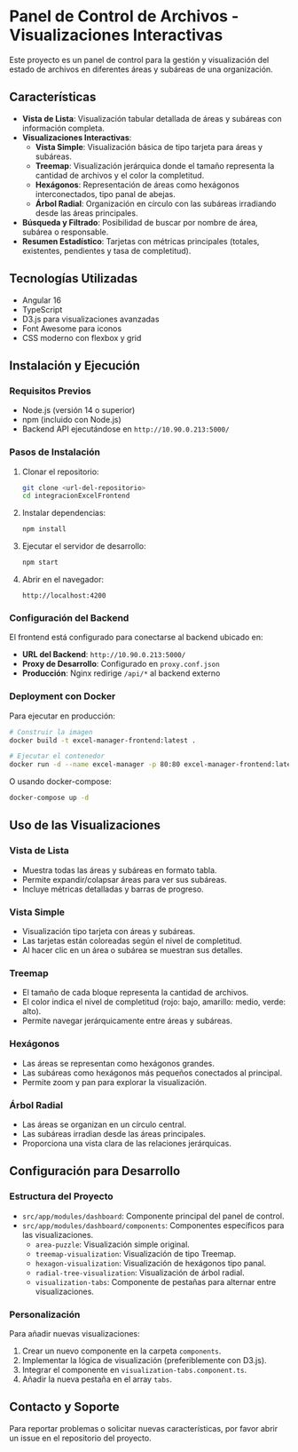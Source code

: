 # Panel de Control de Archivos - Visualizaciones Interactivas

Este proyecto es un panel de control para la gestión y visualización del estado de archivos en diferentes áreas y subáreas de una organización.

## Características

- **Vista de Lista**: Visualización tabular detallada de áreas y subáreas con información completa.
- **Visualizaciones Interactivas**:
  - **Vista Simple**: Visualización básica de tipo tarjeta para áreas y subáreas.
  - **Treemap**: Visualización jerárquica donde el tamaño representa la cantidad de archivos y el color la completitud.
  - **Hexágonos**: Representación de áreas como hexágonos interconectados, tipo panal de abejas.
  - **Árbol Radial**: Organización en círculo con las subáreas irradiando desde las áreas principales.
- **Búsqueda y Filtrado**: Posibilidad de buscar por nombre de área, subárea o responsable.
- **Resumen Estadístico**: Tarjetas con métricas principales (totales, existentes, pendientes y tasa de completitud).

## Tecnologías Utilizadas

- Angular 16
- TypeScript
- D3.js para visualizaciones avanzadas
- Font Awesome para iconos
- CSS moderno con flexbox y grid

## Instalación y Ejecución

### Requisitos Previos

- Node.js (versión 14 o superior)
- npm (incluido con Node.js)
- Backend API ejecutándose en `http://10.90.0.213:5000/`

### Pasos de Instalación

1. Clonar el repositorio:
   ```bash
   git clone <url-del-repositorio>
   cd integracionExcelFrontend
   ```

2. Instalar dependencias:
   ```bash
   npm install
   ```

3. Ejecutar el servidor de desarrollo:
   ```bash
   npm start
   ```

4. Abrir en el navegador:
   ```
   http://localhost:4200
   ```

### Configuración del Backend

El frontend está configurado para conectarse al backend ubicado en:
- **URL del Backend**: `http://10.90.0.213:5000/`
- **Proxy de Desarrollo**: Configurado en `proxy.conf.json`
- **Producción**: Nginx redirige `/api/*` al backend externo

### Deployment con Docker

Para ejecutar en producción:

```bash
# Construir la imagen
docker build -t excel-manager-frontend:latest .

# Ejecutar el contenedor
docker run -d --name excel-manager -p 80:80 excel-manager-frontend:latest
```

O usando docker-compose:

```bash
docker-compose up -d
```

## Uso de las Visualizaciones

### Vista de Lista
- Muestra todas las áreas y subáreas en formato tabla.
- Permite expandir/colapsar áreas para ver sus subáreas.
- Incluye métricas detalladas y barras de progreso.

### Vista Simple
- Visualización tipo tarjeta con áreas y subáreas.
- Las tarjetas están coloreadas según el nivel de completitud.
- Al hacer clic en un área o subárea se muestran sus detalles.

### Treemap
- El tamaño de cada bloque representa la cantidad de archivos.
- El color indica el nivel de completitud (rojo: bajo, amarillo: medio, verde: alto).
- Permite navegar jerárquicamente entre áreas y subáreas.

### Hexágonos
- Las áreas se representan como hexágonos grandes.
- Las subáreas como hexágonos más pequeños conectados al principal.
- Permite zoom y pan para explorar la visualización.

### Árbol Radial
- Las áreas se organizan en un círculo central.
- Las subáreas irradian desde las áreas principales.
- Proporciona una vista clara de las relaciones jerárquicas.

## Configuración para Desarrollo

### Estructura del Proyecto

- `src/app/modules/dashboard`: Componente principal del panel de control.
- `src/app/modules/dashboard/components`: Componentes específicos para las visualizaciones.
  - `area-puzzle`: Visualización simple original.
  - `treemap-visualization`: Visualización de tipo Treemap.
  - `hexagon-visualization`: Visualización de hexágonos tipo panal.
  - `radial-tree-visualization`: Visualización de árbol radial.
  - `visualization-tabs`: Componente de pestañas para alternar entre visualizaciones.

### Personalización

Para añadir nuevas visualizaciones:

1. Crear un nuevo componente en la carpeta `components`.
2. Implementar la lógica de visualización (preferiblemente con D3.js).
3. Integrar el componente en `visualization-tabs.component.ts`.
4. Añadir la nueva pestaña en el array `tabs`.

## Contacto y Soporte

Para reportar problemas o solicitar nuevas características, por favor abrir un issue en el repositorio del proyecto. 